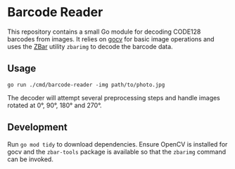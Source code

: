 # Barcode Reader

This repository contains a small Go module for decoding CODE128 barcodes from images.
It relies on [gocv](https://gocv.io) for basic image operations and uses the
[ZBar](https://github.com/ZBar/ZBar) utility `zbarimg` to decode the barcode data.

## Usage

```
go run ./cmd/barcode-reader -img path/to/photo.jpg
```

The decoder will attempt several preprocessing steps and handle images rotated at
0°, 90°, 180° and 270°.


## Development

Run `go mod tidy` to download dependencies. Ensure OpenCV is installed for gocv
and the `zbar-tools` package is available so that the `zbarimg` command can be
invoked.


